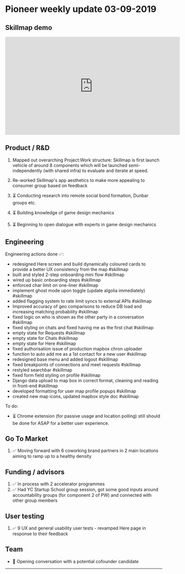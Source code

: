 # Pioneer weekly update 03-09-2019

## Skillmap demo

<iframe width="560" height="315" src="https://www.youtube.com/embed/uFZdgXwtcUE" frameborder="0" allow="autoplay; encrypted-media; picture-in-picture" allowfullscreen></iframe>  


## Product / R&D

1. Mapped out overarching Project:Work structure: Skillmap is first launch vehicle of around 8 components which will be launched semi-independently (with shared infra) to evaluate and iterate at speed.
2. Re-worked Skillmap's app aesthetics to make more appealing to consumer group based on feedback

3. ⏳ Conducting research into remote social bond formation, Dunbar groups etc.
4. ⏳ Building knowledge of game design mechanics
5. ⏳ Beginning to open dialogue with experts in game design mechanics


## Engineering

Engineering actions done ✅:

* redesigned Here screen and build dynamically coloured cards to provide a better UX consistency from the map #skillmap 
* built and styled 2-step onboarding mini flow #skillmap 
* wired up basic onboarding steps #skillmap 
* enforced char limit on one-liner #skillmap 
* implement ghost mode upon toggle (update algolia immediately) #skillmap 
* added flagging system to rate limit syncs to external APIs #skillmap 
* Improved accuracy of geo comparisons to reduce DB load and increasing matching probability #skillmap 
* fixed logic on who is shown as the other party in a conversation #skillmap 
* fixed styling on chats and fixed having me as the first chat #skillmap 
* empty state for Requests #skillmap 
* empty state for Chats #skillmap 
* empty state for Here #skillmap 
* fixed authorisation issue of production mapbox chron uploader 
* function to auto add me as a 1st contact for a new user #skillmap 
* redesigned base menu and added logout #skillmap 
* fixed breakpoints of connections and meet requests #skillmap 
* restyled searchbar #skillmap 
* fixed form field styling on profile #skillmap 
* Django data upload to map box in correct format, cleaning and reading in front-end #skillmap 
* developed formatting for user map profile popups #skillmap 
* created new map icons, updated mapbox style doc #skillmap  

To do:
* ⏳ Chrome extension (for passive usage and location polling) still should be done for ASAP for a better user experience.  



## Go To Market

1. ✅ Moving forward with 6 coworking brand partners in 2 main locations aiming to ramp up to a healthy density


## Funding / advisors

1. ✅ In process with 2 accelerator programmes
2. ✅ Had YC Startup School group session, got some good inputs around accountability groups (for component 2 of PW) and connected with other group members


## User testing

1. ✅ 9 UX and general usability user tests - revamped Here page in response to their feedback


## Team

* 💬 Opening conversation with a potential cofounder candidate
  
----



